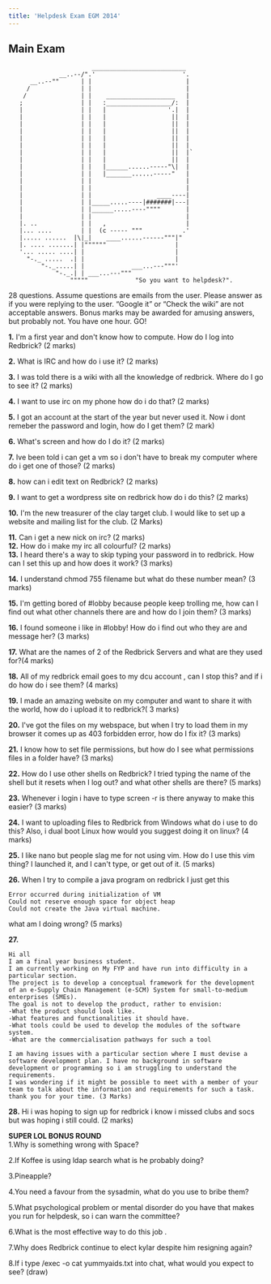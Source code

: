 ```yaml
---
title: 'Helpdesk Exam EGM 2014'
---
```

## Main Exam
```
                       __________________________
              __..--/".'                        '.
      __..--""      | |                          |
     /              | |                          |
    /               | |    ___________________   |
   ;                | |   :__________________/:  |
   |                | |   |                 '.|  |
   |                | |   |                  ||  |
   |                | |   |                  ||  |
   |                | |   |                  ||  |
   |                | |   |                  ||  |
   |                | |   |                  ||  |
   |                | |   |                  ||  |`
   |                | |   |                  ||  |
   |                | |   |______......-----"\|  |
   |                | |   |_______......-----"   |
   |                | |                          |
   |                | |                          |
   |                | |                  ____----|
   |                | |_____.....----|#######|---|
   |                | |______.....----""""       |
   |                | |                          |
   |. ..            | |   ,                      |
   |... ....        | |  (c ----- """           .'
   |..... ......  |\|_|    ____......------"""|"
   |. .... .......| |""""""                   |
   '... ..... ....| |                         |
     "-._ .....  .| |                         |
         "-._.....| |             ___...---"""'
             "-._.| | ___...---"""
                 """""             "So you want to helpdesk?".
```

28 questions. Assume questions are emails from the user. Please answer as if you were replying to the user. “Google it” or “Check the wiki” are not acceptable answers. Bonus marks may be awarded for amusing answers, but probably not. You have one hour. GO!  

**1.** I'm a first year and don't know how to compute. How do I log into Redbrick? (2 marks)  

**2.** What is IRC and how do i use it? (2 marks)  

**3.** I was told there is a wiki with all the knowledge of redbrick. Where do I go to see it? (2 marks)  

**4.** I want to use irc on my phone how do i do that? (2 marks)  

**5.** I got an account at the start of the year but never used it. Now i dont remeber the password and login, how do I get them? (2 mark)  

**6.** What's screen and how do I do it? (2 marks)  

**7.** Ive been told i can get a vm so i don't have to break my computer where do i get one of those? (2 marks)  

**8.** how can i edit text on Redbrick? (2 marks)  

**9.** I want to get a wordpress site on redbrick how do i do this? (2 marks)  

**10.** I'm the new treasurer of the clay target club. I would like to set up a website and mailing list for the club. (2 Marks)  

**11.** Can i get a new nick on irc? (2 marks)  
**12.** How do i make my irc all colourful? (2 marks)  
**13.** I heard there's a way to skip typing your password in to redbrick. How can I set this up and how does it work? (3 marks)  

**14.** I understand chmod 755 filename but what do these number mean? (3 marks)  

**15.** I'm getting bored of #lobby because people keep trolling me, how can I find out what other channels there are and how do I join them? (3 marks)  

**16.** I found someone i like in #lobby! How do i find out who they are and message her? (3 marks)  

**17.** What are the names of 2 of the Redbrick Servers and what are they used for?(4 marks)  

**18.** All of my redbrick email goes to my dcu account , can I stop this? and if i do how do i see them? (4 marks)  

**19.** I made an amazing website on my computer and want to share it with the world, how do i upload it to redbrick?( 3 marks)  

**20.** I've got the files on my webspace, but when I try to load them in my browser it comes up as 403 forbidden error, how do I fix it? (3 marks)  

**21.** I know how to set file permissions, but how do I see what permissions files in a folder have? (3 marks)  

**22.** How do I use other shells on Redbrick? I tried typing the name of the shell but it resets when I log out? and what other shells are there? (5 marks)  

**23.** Whenever i login i have to type screen -r is there anyway to make this easier? (3 marks)  

**24.** I want to uploading files to Redbrick from Windows what do i use to do this? Also, i dual boot Linux how would you suggest doing it on linux? (4 marks)  

**25.** I like nano but people slag me for not using vim. How do I use this vim thing? I launched it, and I can't type, or get out of it. (5 marks)  

**26.** When I try to compile a java program on redbrick I just get this  
```
Error occurred during initialization of VM  
Could not reserve enough space for object heap  
Could not create the Java virtual machine.  
```
what am I doing wrong? (5 marks)  

**27.** 
```
Hi all  
I am a final year business student.  
I am currently working on My FYP and have run into difficulty in a particular section.  
The project is to develop a conceptual framework for the development of an e-Supply Chain Management (e-SCM) System for small-to-medium enterprises (SMEs).  
The goal is not to develop the product, rather to envision:  
-What the product should look like.  
-What features and functionalities it should have.  
-What tools could be used to develop the modules of the software system.  
-What are the commercialisation pathways for such a tool  

I am having issues with a particular section where I must devise a software development plan. I have no background in software development or programming so i am struggling to understand the requirements.  
I was wondering if it might be possible to meet with a member of your team to talk about the information and requirements for such a task. thank you for your time. (3 Marks)  
```
**28.** Hi i was hoping to sign up for redbrick i know i missed clubs and socs but was hoping i still could. (2 marks)  

**SUPER LOL BONUS ROUND**  
1.Why is something wrong with Space?  

2.If Koffee is using ldap search what is he probably doing?  

3.Pineapple?  

4.You need a favour from the sysadmin, what do you use to bribe them?  

5.What psychological problem or mental disorder do you have that makes you run for helpdesk, so i can warn the committee?  

6.What is the most effective way to do this job .  

7.Why does Redbrick continue to elect kylar despite him resigning again?  

8.If i type /exec -o cat yummyaids.txt into chat, what would you expect to see? (draw)
